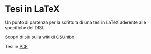 # Tesi in LaTeX

Un punto di partenza per la scrittura di una tesi in LaTeX aderente alle
specifiche del DISI.

Scopri di più sulla [wiki di
CSUnibo](https://csunibo.github.io/wiki/modelli-di-tesi/latex/index.html).

Tesi in [PDF](https://Tiestaa.github.io/tesi/tesi.pdf)
